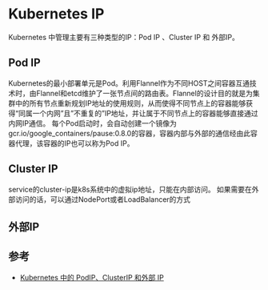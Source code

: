 # Kubernetes IP

Kubernetes 中管理主要有三种类型的IP：Pod IP 、Cluster IP 和 外部IP。

## Pod IP

Kubernetes的最小部署单元是Pod。利用Flannel作为不同HOST之间容器互通技术时，由Flannel和etcd维护了一张节点间的路由表。Flannel的设计目的就是为集群中的所有节点重新规划IP地址的使用规则，从而使得不同节点上的容器能够获得“同属一个内网”且”不重复的”IP地址，并让属于不同节点上的容器能够直接通过内网IP通信。 
每个Pod启动时，会自动创建一个镜像为gcr.io/google_containers/pause:0.8.0的容器，容器内部与外部的通信经由此容器代理，该容器的IP也可以称为Pod IP。


## Cluster IP

service的cluster-ip是k8s系统中的虚拟ip地址，只能在内部访问。
如果需要在外部访问的话，可以通过NodePort或者LoadBalancer的方式


## 外部IP

## 参考

* [Kubernetes 中的 PodIP、ClusterIP 和外部 IP](http://blog.csdn.net/liukuan73/article/details/54773579)